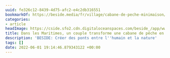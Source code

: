 ```yaml
---
uuid: fe326c12-8439-4d75-afc2-e4c2db316551
bookmarkOf: https://beside.media/fr/village/cabane-de-peche-minimaison/
categories:
- article
headImage: https://cside.sfo2.cdn.digitaloceanspaces.com/beside_/app/www/2021/05/BESIDE_Village_Cabine_header.jpg
title: Dans les Maritimes, un couple transforme une cabane de pêche en minimaison.
description: 'BESIDE: Créer des ponts entre l''humain et la nature'
tags: []
date: 2022-06-01 19:14:46.879343122 +00:00
---
```


